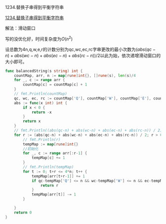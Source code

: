 1234.替换子串得到平衡字符串

[1234.替换子串得到平衡字符串](https://leetcode.cn/problems/replace-the-substring-for-balanced-string/)



解法：滑动窗口

写的没优化好，时间复杂度为$O(n^2)$

设总数为4n,q,w,e,r的计数分别为qc,wc,ec,rc字串更改的最小次数为$(abs(qc-n)+abs(wc-n)+abs(ec-n)+abs(rc-n))/2$以此为始，依次递增滑动窗口的大小即可。



```go
func balancedString(s string) int {
	countMap, arr, n := map[rune]int{}, []rune(s), len(s)/4
	for _, c := range arr {
		countMap[c] = countMap[c] + 1
	}
	// fmt.Println(countMap)
	qc, wc, ec, rc := countMap['Q'], countMap['W'], countMap['E'], countMap['R']
	abs := func(x int) int {
		if x < 0 {
			return -x
		}
		return x
	}
	// fmt.Println((abs(qc-n) + abs(wc-n) + abs(ec-n) + abs(rc-n)) / 2)
	for r := (abs(qc-n) + abs(wc-n) + abs(ec-n) + abs(rc-n)) / 2; r > 0; r++ {
		// fmt.Println(r)
		tempMap := map[rune]int{}
		//初始化
		for _, c := range arr[:r-1] {
			tempMap[c] += 1
		}
		// fmt.Println(tempMap)
		for t := 0; t+r <= 4*n; t++ {
			tempMap[arr[t+r-1]] += 1
			if qc-tempMap['Q'] <= n && wc-tempMap['W'] <= n && ec-tempMap['E'] <= n && rc-tempMap['R'] <= n {
				return r
			}
			tempMap[arr[t]] -= 1
		}

	}
	return 0
}
```


